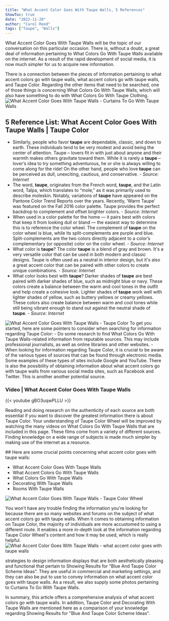 ```yaml
---
title: "What Accent Color Goes With Taupe Walls, 5 References"
ShowToc: true 
date: "2022-11-20"
author: "Carol Reed" 
tags: ["Taupe", "Walls"]
---
```


What Accent Color Goes With Taupe Walls will be the topic of our conversation on this particular occasion. There is, without a doubt, a great deal of information pertaining to What Colors Go With Taupe Walls available on the internet. As a result of the rapid development of social media, it is now much simpler for us to acquire new information.

There is a connection between the pieces of information pertaining to what accent colors go with taupe walls, what accent colors go with taupe walls, and Taupe Color. Regarding the other items that need to be searched, one of those things is concerning What Colors Go With Taupe Walls, which will also have something to do with What Colors Go With Taupe Clothing.
<img loading="lazy" src="https://homedesignlover.com/wp-content/uploads/2013/09/3-artfully-arranged.jpg" onerror="this.onerror=null;this.src='https://blogger.googleusercontent.com/img/a/AVvXsEhe7F7TRXHtjiKvHb5vS7DmnxvpHiDyoYyYvm1nHB3Qp2_w3BnM6A2eq4v7FYxCC9bfZt3a9vIMtAYEKUiaDQbHMg-ViyGmRIj39MLp0bGFfgfYw1Dc9q_H-T0wiTm3l0Uq42dETrN9eC8aGJ9_IORZsxST1AcLR7np1koOfcc7tnHa4S8Mwz_xD9d0=s16000';" alt="What Accent Color Goes With Taupe Walls - Curtains To Go With Taupe Walls" >

## 5 Reference List: What Accent Color Goes With Taupe Walls | Taupe Color
-   Similarly, people who favor **taupe** are dependable, classic, and down to earth. These individuals tend to be very modest and avoid being the center of attention. Taupe – lovers fit in with just about anyone and their warmth makes others gravitate toward them. While it is rarely a **taupe** – lover’s idea to try something adventurous, he or she is always willing to come along for the ride! On the other hand, people who love **taupe** can be perceived as dull, unexciting, cautious, and conservative. - <cite>Source: Internet</cite>
-   The word, **taupe**, originates from the French word, **taupe**, and the Latin word, Talpa, which translates to “mole,” as it was primarily used to describe moleskin. Notably, variations of **taupe** have appeared on the Pantone Color Trend Reports over the years. Recently, ‘Warm Taupe’ was featured on the Fall 2016 color palette. Taupe provides the perfect backdrop to complement and offset brighter colors. - <cite>Source: Internet</cite>
-   When used in a color palette for the home — it pairs best with colors that keep it from looking dull or bland — the easiest way to determine this is to reference the color wheel. The complement of **taupe** on the color wheel is blue, while its split-complements are purple and blue. Split-complements are the two colors directly adjacent to a color’s complementary (or opposite) color on the color wheel. - <cite>Source: Internet</cite>
-   What color is **taupe**? The color **taupe** is a blend of gray and brown. It's a very versatile color that can be used in both modern and classic designs. Taupe is often used as a neutral in interior design, but it's also a great accent color that can be paired with other colors to create unique combinations. - <cite>Source: Internet</cite>
-   What color looks best with **taupe**? Darker shades of **taupe** are best paired with darker shades of blue, such as midnight blue or navy. These colors create a balance between the warm and cool tones in the outfit and help create a cohesive look. Lighter shades of **taupe** work well with lighter shades of yellow, such as buttery yellows or creamy yellows. These colors also create balance between warm and cool tones while still being vibrant enough to stand out against the neutral shade of **taupe**. - <cite>Source: Internet</cite>


<img loading="lazy" src="https://masterscountertops.com/wp-content/uploads/2020/05/fossil-taupe-quartz.jpg" onerror="this.onerror=null;this.src='https://blogger.googleusercontent.com/img/a/AVvXsEhe7F7TRXHtjiKvHb5vS7DmnxvpHiDyoYyYvm1nHB3Qp2_w3BnM6A2eq4v7FYxCC9bfZt3a9vIMtAYEKUiaDQbHMg-ViyGmRIj39MLp0bGFfgfYw1Dc9q_H-T0wiTm3l0Uq42dETrN9eC8aGJ9_IORZsxST1AcLR7np1koOfcc7tnHa4S8Mwz_xD9d0=s16000';" alt="What Accent Color Goes With Taupe Walls - Taupe Color" >
To get you started, here are some pointers to consider when searching for information regarding Taupe Color:
- Do some research to find What Colors Go With Taupe Walls-related information from reputable sources. This may include professional journalists, as well as online libraries and other websites.
- When looking for information regarding Taupe Color, it is crucial to be aware of the various types of sources that can be found through electronic media. Some examples of these types of sites include Google and YouTube. There is also the possibility of obtaining information about what accent colors go with taupe walls from various social media sites, such as Facebook and Twitter. This is another another potential source.

### Video | What Accent Color Goes With Taupe Walls
{{< youtube gBO3uqwPLLU >}} 


Reading and doing research on the authenticity of each source are both essential if you want to discover the greatest information there is about Taupe Color.
Your understanding of Taupe Color Wheel will be improved by watching the many videos on What Colors Go With Taupe Walls that are included in this page. These films come from a variety of different sources. Finding knowledge on a wide range of subjects is made much simpler by making use of the internet as a resource.
<script async="async" data-cfasync="false" src="//normallydemandedalter.com/fe63df3c5408708b15d8dc3d9b206b31/invoke.js"></script>
<div id="container-fe63df3c5408708b15d8dc3d9b206b31"></div>
## Here are some crucial points concerning what accent color goes with taupe walls:

- What Accent Color Goes With Taupe Walls
- What Accent Colors Go With Taupe Walls
- What Colors Go With Taupe Walls
- Decorating With Taupe Walls
- Rooms With Taupe Walls

 <img loading="lazy" src="http://www.digsdigs.com/photos/gold-accents-and-accessories-for-your-interior-21.jpg" onerror="this.onerror=null;this.src='https://blogger.googleusercontent.com/img/a/AVvXsEhe7F7TRXHtjiKvHb5vS7DmnxvpHiDyoYyYvm1nHB3Qp2_w3BnM6A2eq4v7FYxCC9bfZt3a9vIMtAYEKUiaDQbHMg-ViyGmRIj39MLp0bGFfgfYw1Dc9q_H-T0wiTm3l0Uq42dETrN9eC8aGJ9_IORZsxST1AcLR7np1koOfcc7tnHa4S8Mwz_xD9d0=s16000';" alt="What Accent Color Goes With Taupe Walls - Taupe Color Wheel" >

You won't have any trouble finding the information you're looking for because there are so many websites and forums on the subject of what accent colors go with taupe walls.
When it comes to obtaining information on Taupe Color, the majority of individuals are more accustomed to using a different route. It enables a more in-depth look at the information regarding Taupe Color Wheel's content and how it may be used, which is really helpful.
<img loading="lazy" src="https://i.pinimg.com/736x/b1/4e/94/b14e9442270e0610a83a9ea0a4cea257.jpg" onerror="this.onerror=null;this.src='https://blogger.googleusercontent.com/img/a/AVvXsEhe7F7TRXHtjiKvHb5vS7DmnxvpHiDyoYyYvm1nHB3Qp2_w3BnM6A2eq4v7FYxCC9bfZt3a9vIMtAYEKUiaDQbHMg-ViyGmRIj39MLp0bGFfgfYw1Dc9q_H-T0wiTm3l0Uq42dETrN9eC8aGJ9_IORZsxST1AcLR7np1koOfcc7tnHa4S8Mwz_xD9d0=s16000';" alt="What Accent Color Goes With Taupe Walls - what accent color goes with taupe walls" >

strategies to design information displays that are both aesthetically pleasing and functional that pertain to Showing Results for "Blue And Taupe Color Scheme Ideas". They are useful in commercial and marketing settings, and they can also be put to use to convey information on what accent color goes with taupe walls. As a result, we also supply some photos pertaining to Curtains To Go With Taupe Walls.

In summary, this article offers a comprehensive analysis of what accent colors go with taupe walls. In addition, Taupe Color and Decorating With Taupe Walls are mentioned here as a comparison of your knowledge regarding Showing Results for "Blue And Taupe Color Scheme Ideas".

	

